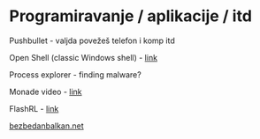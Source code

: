 # Programiravanje / aplikacije / itd

Pushbullet - valjda povežeš telefon i komp itd

Open Shell (classic Windows shell) - [link](https://github.com/Open-Shell/Open-Shell-Menu)

Process explorer - finding malware?

Monade video - [link](https://m.youtube.com/watch?si=yNRd4BSuuW7rO2on&v=C2w45qRc3aU&feature=youtu.be)

FlashRL - [link](https://github.com/yaof20/Flash-RL)

[bezbedanbalkan.net](www.bezbedanbalkan.net)
